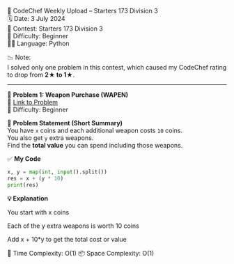🚀 CodeChef Weekly Upload – Starters 173 Division 3  
🗓️ Date: 3 July 2024  
📁 Contest: Starters 173 Division 3  
🎯 Difficulty: Beginner  
👨‍💻 Language: Python  

📉 Note:  
I solved only one problem in this contest, which caused my CodeChef rating to drop from **2★ to 1★**.

---

🧩 **Problem 1: Weapon Purchase (WAPEN)**  
🔗 [Link to Problem](https://www.codechef.com/problems/WAPEN)  
🚩 Difficulty: Beginner  

📝 **Problem Statement (Short Summary)**  
You have `x` coins and each additional weapon costs `10` coins.  
You also get `y` extra weapons.  
Find the **total value** you can spend including those weapons.

✅ **My Code**
```python
x, y = map(int, input().split())
res = x + (y * 10)
print(res)
```

**💡 Explanation**

You start with x coins

Each of the y extra weapons is worth 10 coins

Add x + 10*y to get the total cost or value

🧠 Time Complexity: O(1)
📦 Space Complexity: O(1)
